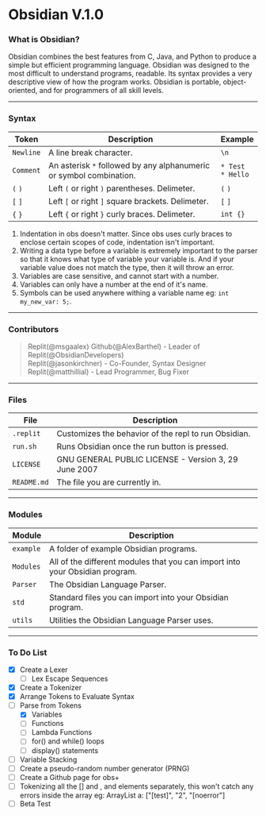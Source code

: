 # Obsidian V.1.0

### What is Obsidian?

Obsidian combines the best features from C, Java, and Python to produce
a simple but efficient programming language. Obsidian was designed to
the most difficult to understand programs, readable. Its syntax provides
a very descriptive view of how the program works. Obsidian is portable,
object-oriented, and for programmers of all skill levels.

---

### Syntax
| Token | Description | Example |
|--|--|--|
|`Newline`|A line break character.|`\n`|
|`Comment`|An asterisk `*` followed by any alphanumeric or symbol combination.|`* Test`<br>`* Hello`|
|`(` `)`|Left `(` or right `)` parentheses. Delimeter.|`(` `)`|
|`[` `]`|Left `[` or right `]` square brackets. Delimeter.|`[` `]`|
|`{` `}`|Left `{` or right `}` curly braces. Delimeter.|`int {}`|

1. Indentation in obs doesn't matter. Since obs uses curly braces to enclose certain scopes of code, indentation isn't important.
2. Writing a data type before a variable is extremely important to the parser so that it knows what type of variable your variable is. And if your variable value does not match the type, then it will throw an error.
3. Variables are case sensitive, and cannot start with a number.
4. Variables can only have a number at the end of it's name.
5. Symbols can be used anywhere withing a variable name eg: `int my_new_var: 5;`.
---

### Contributors
> Replit(@msgaalex) Github(@AlexBarthel) - Leader of Replit(@ObsidianDevelopers)<br>
> Replit(@jasonkirchner) - Co-Founder, Syntax Designer<br>
> Replit(@matthillial) - Lead Programmer, Bug Fixer

---

### Files
| File | Description |
|--|--|
|`.replit`|Customizes the behavior of the repl to run Obsidian.|
|`run.sh`|Runs Obsidian once the run button is pressed.|
|`LICENSE`|GNU GENERAL PUBLIC LICENSE - Version 3, 29 June 2007|
|`README.md`|The file you are currently in.|

---

### Modules
| Module | Description |
|--|--|
|`example`|A folder of example Obsidian programs.|
|`Modules`|All of the different modules that you can import into your Obsidian program.|
|`Parser`|The Obsidian Language Parser.|
|`std`|Standard files you can import into your Obsidian program.|
|`utils`|Utilities the Obsidian Language Parser uses.|

---
### To Do List
- [x] Create a Lexer
  - [ ] Lex Escape Sequences
- [x] Create a Tokenizer
- [x] Arrange Tokens to Evaluate Syntax
- [ ] Parse from Tokens
  - [x] Variables
  - [ ] Functions
  - [ ] Lambda Functions
  - [ ] for() and while() loops
  - [ ] display() statements
- [ ] Variable Stacking
- [ ] Create a pseudo-random number generator (PRNG)
- [ ] Create a Github page for obs+
- [ ] Tokenizing all the [] and , and elements separately,  this won't catch any errors inside the array eg: ArrayList a: ["[test]", "2", "[noerror"]
- [ ] Beta Test
